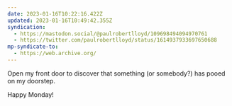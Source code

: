```yaml
---
date: 2023-01-16T10:22:16.422Z
updated: 2023-01-16T10:49:42.355Z
syndication:
  - https://mastodon.social/@paulrobertlloyd/109698494094970761
  - https://twitter.com/paulrobertlloyd/status/1614937933697650688
mp-syndicate-to:
  - https://web.archive.org/
---
```

Open my front door to discover that something (or somebody?) has pooed on my doorstep.

Happy Monday!
